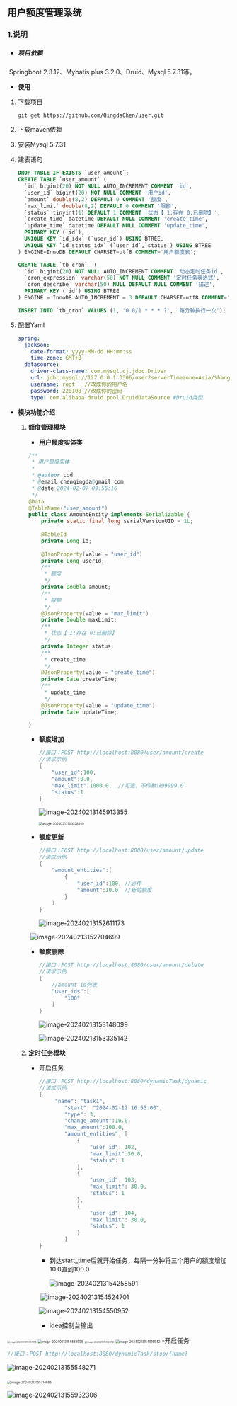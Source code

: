 ## **用户额度管理系统**

### 1.说明

- ##### **项目依赖**

​			Springboot 2.3.12、Mybatis plus 3.2.0、Druid、Mysql 5.7.31等。

-   **使用**

  1. 下载项目

     ```shell
     git get https://github.com/QingdaChen/user.git
     ```

  2. 下载maven依赖

  3. 安装Mysql 5.7.31

  4. 建表语句

     ```sql
     DROP TABLE IF EXISTS `user_amount`;
     CREATE TABLE `user_amount` (
       `id` bigint(20) NOT NULL AUTO_INCREMENT COMMENT 'id',
       `user_id` bigint(20) NOT NULL COMMENT '用户id',
       `amount` double(8,2) DEFAULT 0 COMMENT '额度',
       `max_limit` double(8,2) DEFAULT 0 COMMENT '限额',
       `status` tinyint(1) DEFAULT 1 COMMENT '状态【 1:存在 0:已删除】',
       `create_time` datetime DEFAULT NULL COMMENT 'create_time',
       `update_time` datetime DEFAULT NULL COMMENT 'update_time',
       PRIMARY KEY (`id`),
       UNIQUE KEY `id_idx` (`user_id`) USING BTREE,
       UNIQUE KEY `id_status_idx` (`user_id`,`status`) USING BTREE
     ) ENGINE=InnoDB DEFAULT CHARSET=utf8 COMMENT='用户额度表';
     
     CREATE TABLE `tb_cron`  (
       `id` bigint(20) NOT NULL AUTO_INCREMENT COMMENT '动态定时任务id',
       `cron_expression` varchar(50) NOT NULL COMMENT '定时任务表达式',
       `cron_describe` varchar(50) NULL DEFAULT NULL COMMENT '描述',
       PRIMARY KEY (`id`) USING BTREE
     ) ENGINE = InnoDB AUTO_INCREMENT = 3 DEFAULT CHARSET=utf8 COMMENT='定时任务表';
     
     INSERT INTO `tb_cron` VALUES (1, '0 0/1 * * * ?', '每分钟执行一次');
     
     ```

  5. 配置Yaml 

     ```yaml
     spring:
       jackson:
         date-format: yyyy-MM-dd HH:mm:ss
         time-zone: GMT+8
       datasource:
         driver-class-name: com.mysql.cj.jdbc.Driver
         url: jdbc:mysql://127.0.0.1:3306/user?serverTimezone=Asia/Shanghai&useUnicode=true&characterEncoding=UTF8&useSSL=false
         username: root   //改成你的用户名
         password: 220108 //改成你的密码
         type: com.alibaba.druid.pool.DruidDataSource #Druid类型
     ```

- **模块功能介绍**
  1. **额度管理模块**
  
     -  **用户额度实体类**
  
       ```java
       /**
        * 用户额度实体
        *
        * @author cqd
        * @email chenqingda@gmail.com
        * @date 2024-02-07 09:56:16
        */
       @Data
       @TableName("user_amount")
       public class AmountEntity implements Serializable {
           private static final long serialVersionUID = 1L;
          
           @TableId
           private Long id;
         
           @JsonProperty(value = "user_id")
           private Long userId;
           /**
            * 额度
            */
           private Double amount;
           /**
            * 限额
            */
           @JsonProperty(value = "max_limit")
           private Double maxLimit;
           /**
            * 状态【 1:存在 0:已删除】
            */
           private Integer status;
           /**
            * create_time
            */
           @JsonProperty(value = "create_time")
           private Date createTime;
           /**
            * update_time
            */
           @JsonProperty(value = "update_time")
           private Date updateTime;
       
       }
       
       ```
  
     - **额度增加**
  
       ```java
       //接口：POST http://localhost:8080/user/amount/create
       //请求示例
       {
           "user_id":100,
           "amount":0.0,
           "max_limit":1000.0,  //可选，不传默认99999.0
           "status":1
       }
       ```
       
       ![image-20240213145913355](image/image-20240213145913355.png)
       
       <img src="./image/image-20240213150028550.png" alt="image-20240213150028550" style="zoom:50%;" />
       
     - **额度更新**
     
       ```java
       //接口：POST http://localhost:8080/user/amount/update
       //请求示例
       {
           "amount_entities":[
               {
                   "user_id":100, //必传
                   "amount":10.0  //新的额度
               }
           ]
       }
       ```
       
       ![image-20240213152611173](image/image-20240213152611173.png)
     
     ​       ![image-20240213152704699](image/image-20240213152704699.png)
     
     
     
     - **额度删除**
     
       ```java
       //接口：POST http://localhost:8080/user/amount/delete
       //请求示例
       {
           //amount id列表
           "user_ids":[
               "100"
           ]
       }
       ```
     
       ![image-20240213153148099](image/image-20240213153148099.png)
     
       ![image-20240213153335142](image/image-20240213153335142.png)
  
  2. **定时任务模块**
  
     - 开启任务  
  
       ```java
       //接口：POST http://localhost:8080/dynamicTask/dynamic
       //请求示例
       {
            "name": "task1",
               "start": "2024-02-12 16:55:00",
               "type": 3,
               "change_amount":10.0,
               "max_amount":100.0,
               "amount_entities": [
                   {
                       "user_id": 102,
                       "max_limit":30.0,
                       "status": 1
                   },
                   {
                       "user_id": 103,
                       "max_limit": 30.0,
                       "status": 1
                   },
                   {
                       "user_id": 104,
                       "max_limit": 30.0,
                       "status": 1
                   }
               ]
       }
       ```
  
       - 到达start_time后就开始任务，每隔一分钟将三个用户的额度增加10.0直到100.0
  
         ![image-20240213154258591](image/image-20240213154258591.png)
  
       ​       ![image-20240213154524701](image/image-20240213154524701.png)
  
       ![image-20240213154550952](image/image-20240213154550952.png)
  
       - idea控制台输出
  

<img src="image/image-20240213154814318.png" alt="image-20240213154814318" style="zoom: 33%;" />

<img src="image/image-20240213154833908.png" alt="image-20240213154833908" style="zoom:50%;" />

<img src="image/image-20240213154929712.png" alt="image-20240213154929712" style="zoom: 33%;" />

<img src="image/image-20240213154916942.png" alt="image-20240213154916942" style="zoom:50%;" />
    -开启任务

  ```java
  //接口：POST http://localhost:8080/dynamicTask/stop/{name}
  ```

  ![image-20240213155548271](image/image-20240213155548271.png)

​       <img src="image/image-20240213155714685.png" alt="image-20240213155714685" style="zoom: 50%;" />

![image-20240213155932306](image/image-20240213155932306.png)

